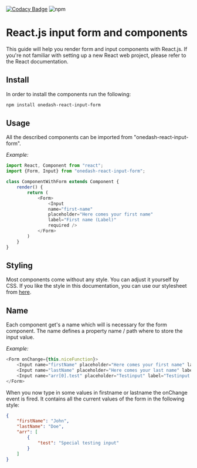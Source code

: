 [![Codacy Badge](https://api.codacy.com/project/badge/Grade/1607212d45ce4d239c4f3dfa68b94709)](https://app.codacy.com/gh/OneDash-DE/onedash-react-input-form?utm_source=github.com&utm_medium=referral&utm_content=OneDash-DE/onedash-react-input-form&utm_campaign=Badge_Grade)
![npm](https://img.shields.io/npm/dw/onedash-react-input-form)

# React.js input form and components

This guide will help you render form and input components with React.js.
If you're not familiar with setting up a new React web project, please refer to the React documentation.

## Install

In order to install the components run the following:

```bash
npm install onedash-react-input-form
```

## Usage

All the described components can be imported from "onedash-react-input-form".

_Example:_

```javascript
import React, Component from "react";
import {Form, Input} from "onedash-react-input-form";

class ComponentWithForm extends Component {
	render() {
		return (
			<Form>
				<Input
				name="first-name"
				placeholder="Here comes your first name"
				label="First name (Label)"
				required />
			</Form>
		)
	}
}
```

## Styling

Most components come without any style. You can adjust it yourself by CSS. If you like the style in this documentation, you can use our stylesheet from [here](https://github.com/OneDash-DE/onedash-react-input-form/blob/master/src/components/stories/input.sass).

## Name

Each component get's a name which will is necessary for the form component. The name defines a property name / path where to store the input value.

_Example:_

```javascript
<Form onChange={this.niceFunction}>
	<Input name="firstName" placeholder="Here comes your first name" label="First name (Label)" required />
	<Input name="lastName" placeholder="Here comes your last name" label="Last name (Label)" required />
	<Input name="arr[0].test" placeholder="Testinput" label="Testinput (Label)" required />
</Form>
```

When you now type in some values in firstname or lastname the onChange event is fired. It contains all the current values of the form in the following style:

```json
{
	"firstName": "John",
	"lastName": "Doe",
	"arr": [
		{
			"test": "Special testing input"
		}
	]
}
```

